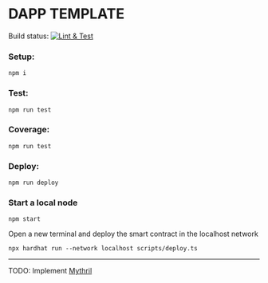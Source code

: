 # DAPP TEMPLATE

Build status: [![Lint & Test](https://github.com/sonicsmith/dapp-template/actions/workflows/lint-and-test.yml/badge.svg)](https://github.com/sonicsmith/dapp-template/actions/workflows/lint-and-test.yml)

### Setup:

```shell
npm i
```

### Test:

```shell
npm run test
```

### Coverage:

```shell
npm run test
```

### Deploy:

```shell
npm run deploy
```

### Start a local node

```shell
npm start
```

Open a new terminal and deploy the smart contract in the localhost network

```shell
npx hardhat run --network localhost scripts/deploy.ts
```

---

TODO: Implement [Mythril](https://github.com/ConsenSys/mythril)

